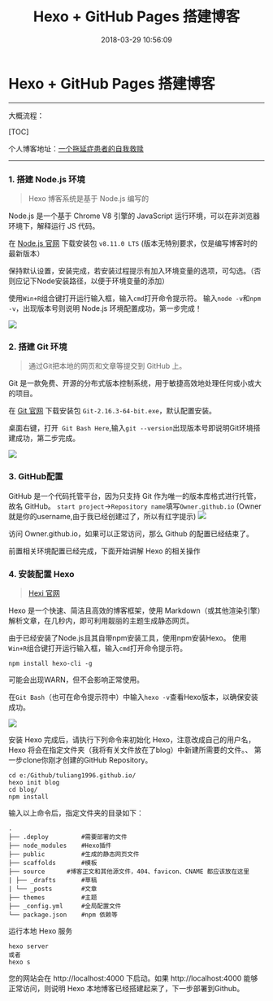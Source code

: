 ﻿---
title: Hexo + GitHub Pages 搭建博客
date: 2018-03-29 10:56:09
tags:
---
#  Hexo + GitHub Pages 搭建博客

------

大概流程：

[TOC]

个人博客地址：[一个拖延症患者的自我救赎](http://tlight.site)

------
### 1. 搭建 Node.js 环境

> Hexo 博客系统是基于 Node.js 编写的

Node.js 是一个基于 Chrome V8 引擎的 JavaScript 运行环境，可以在非浏览器环境下，解释运行 JS 代码。

在 [Node.js 官网](https://nodejs.org/en/ ) 下载安装包 `v8.11.0 LTS`
(版本无特别要求，仅是编写博客时的最新版本）

保持默认设置，安装完成，若安装过程提示有加入环境变量的选项，可勾选。（否则应记下Node安装路径，以便于环境变量的添加）

使用`Win+R`组合键打开运行输入框，输入`cmd`打开命令提示符。
输入`node -v`和`npm -v`，出现版本号则说明 Node.js 环境配置成功，第一步完成！

![](http://p6bx8q1l3.bkt.clouddn.com//18-3-29/53183447.jpg)

### 2. 搭建 Git 环境

> 通过Git把本地的网页和文章等提交到 GitHub 上。

Git 是一款免费、开源的分布式版本控制系统，用于敏捷高效地处理任何或小或大的项目。

在 [Git 官网](https://git-scm.com/) 下载安装包 `Git-2.16.3-64-bit.exe`，默认配置安装。

桌面右键，打开` Git Bash Here`,输入`git --version`出现版本号即说明Git环境搭建成功，第二步完成。

![](http://p6bx8q1l3.bkt.clouddn.com//18-3-29/92230219.jpg)

### 3. GitHub配置

GitHub 是一个代码托管平台，因为只支持 Git 作为唯一的版本库格式进行托管，故名 GitHub。
`start project`->`Repository name`填写`Owner.github.io`
(Owner就是你的username,由于我已经创建过了，所以有红字提示)
![](http://p6bx8q1l3.bkt.clouddn.com//18-3-29/96111296.jpg)

访问 Owner.github.io，如果可以正常访问，那么 Github 的配置已经结束了。

前置相关环境配置已经完成，下面开始讲解 Hexo 的相关操作

### 4. 安装配置 Hexo

> [Hexi 官网](https://hexo.io/zh-cn/)

Hexo 是一个快速、简洁且高效的博客框架，使用 Markdown（或其他渲染引擎）解析文章，在几秒内，即可利用靓丽的主题生成静态网页。

由于已经安装了Node.js且其自带npm安装工具，使用npm安装Hexo。
使用`Win+R`组合键打开运行输入框，输入`cmd`打开命令提示符。

    npm install hexo-cli -g
    
可能会出现WARN，但不会影响正常使用。

在`Git Bash`（也可在命令提示符中）中输入`hexo -v`查看Hexo版本，以确保安装成功。

![](http://p6bx8q1l3.bkt.clouddn.com//18-3-29/63798959.jpg)

安装 Hexo 完成后，请执行下列命令来初始化 Hexo，注意改成自己的用户名，Hexo 将会在指定文件夹（我将有关文件放在了blog）中新建所需要的文件。、
第一步clone你刚才创建的GitHub Repository。

    cd e:/Github/tuliang1996.github.io/
    hexo init blog
    cd blog/
    npm install
    
输入以上命令后，指定文件夹的目录如下：

    .
    ├── .deploy         #需要部署的文件
    ├── node_modules    #Hexo插件
    ├── public          #生成的静态网页文件
    ├── scaffolds       #模板
    ├── source      #博客正文和其他源文件，404、favicon、CNAME 都应该放在这里
    | ├── _drafts       #草稿
    | └── _posts        #文章
    ├── themes          #主题
    ├── _config.yml     #全局配置文件
    └── package.json    #npm 依赖等

运行本地 Hexo 服务

    hexo server
    或者
    hexo s
    
您的网站会在 http://localhost:4000 下启动。如果 http://localhost:4000 能够正常访问，则说明 Hexo 本地博客已经搭建起来了，下一步部署到Github。